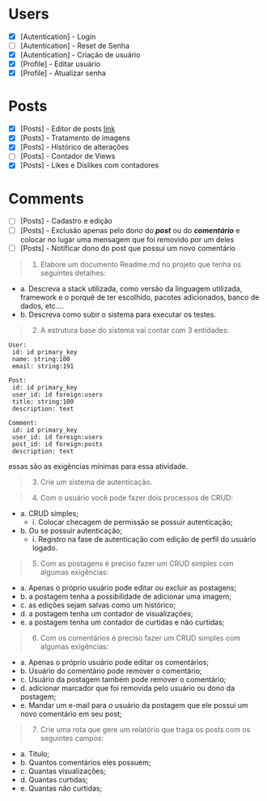 # Users

- [x] [Autentication] - Login
- [ ] [Autentication] - Reset de Senha
- [x] [Autentication] - Criação de usuário
- [x] [Profile] - Editar usuário
- [x] [Profile] - Atualizar senha

# Posts

- [x] [Posts] - Editor de posts [link](https://ckeditor.com/docs/ckeditor5/latest/installation/frameworks/react.html)
- [x] [Posts] - Tratamento de imagens
- [x] [Posts] - Histórico de alterações
- [ ] [Posts] - Contador de Views
- [x] [Posts] - Likes e Dislikes com contadores

# Comments

- [ ] [Posts] - Cadastro e edição
- [ ] [Posts] - Exclusão apenas pelo dono do **_post_** ou do **_comentário_** e colocar no lugar uma mensagem que foi removido por um deles
- [ ] [Posts] - Notificar dono do post que possui um novo comentário

> 1. Elabore um documento Readme.md no projeto que tenha os seguintes detalhes:

- a. Descreva a stack utilizada, como versão da linguagem utilizada, framework e o
  porquê de ter escolhido, pacotes adicionados, banco de dados, etc....
- b. Descreva como subir o sistema para executar os testes.

> 2. A estrutura base do sistema vai contar com 3 entidades:

```
User:
 id: id primary_key
 name: string:100
 email: string:191

Post:
 id: id primary_key
 user_id: id foreign:users
 title: string:100
 description: text

Comment:
 id: id primary_key
 user_id: id foreign:users
 post_id: id foreign:posts
 description: text
```

essas são as exigências mínimas para essa atividade.

> 3. Crie um sistema de autenticação.

> 4. Com o usuário você pode fazer dois processos de CRUD:

- a. CRUD simples;
  - i. Colocar checagem de permissão se possuir autenticação;
- b. Ou se possuir autenticação;
  - i. Registro na fase de autenticação com edição de perfil do usuário logado.

> 5. Com as postagens é preciso fazer um CRUD simples com algumas exigências:

- a. Apenas o próprio usuário pode editar ou excluir as postagens;
- b. a postagem tenha a possibilidade de adicionar uma imagem;
- c. as edições sejam salvas como um histórico;
- d. a postagem tenha um contador de visualizações;
- e. a postagem tenha um contador de curtidas e não curtidas;

> 6. Com os comentários é preciso fazer um CRUD simples com algumas exigências:

- a. Apenas o próprio usuário pode editar os comentários;
- b. Usuário do comentário pode remover o comentário;
- c. Usuário da postagem também pode remover o comentário;
- d. adicionar marcador que foi removida pelo usuário ou dono da postagem;
- e. Mandar um e-mail para o usuário da postagem que ele possui um novo
  comentário em seu post;

> 7. Crie uma rota que gere um relatório que traga os posts com os seguintes campos:

- a. Título;
- b. Quantos comentários eles possuem;
- c. Quantas visualizações;
- d. Quantas curtidas;
- e. Quantas não curtidas;
